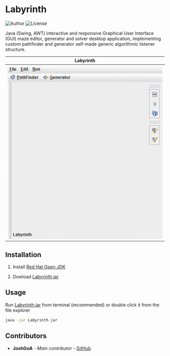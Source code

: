 # Labyrinth

![Author](https://img.shields.io/badge/author-JoshGoA-blue) ![License](https://img.shields.io/badge/license-MIT-green)

Java (Swing, AWT) interactive and responsive Graphical User Interface (GUI) maze editor, generator and solver desktop application, implementing custom pathfinder and generator self-made generic algorithmic listener structure.

|               Labyrinth             |
| :---------------------------------: |
| ![Labyrinth](<media/Labyrinth.gif>) |

## Installation

1. Install [Red Hat Open JDK](https://developers.redhat.com/products/openjdk/download?sc_cid=701f2000000RWTnAAO)

2. Dowload [Labyrinth.jar](Labyrinth.jar)

## Usage

Run [Labyrinth.jar](Labyrinth.jar) from terminal (recommended) or double click it from the file explorer

```sh
java -jar Labyrinth.jar
```

## Contributors

- **JoshGoA** - _Main contributor_ - [GitHub](https://github.com/JoshGoA)
